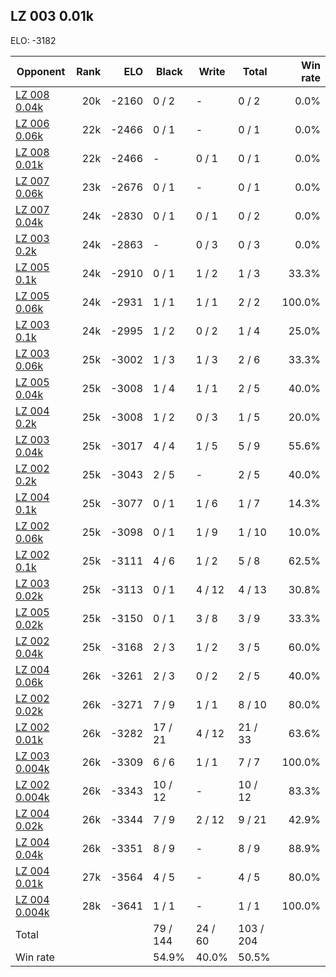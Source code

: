 ## LZ 003 0.01k ##

ELO: -3182

Opponent | Rank | ELO | Black | Write | Total | Win rate
---------|-----:|----:|-------|-------|-------|-------:
[LZ 008 0.04k](LZ%20008%200.04k.md) | 20k | -2160 | 0 / 2 | - | 0 / 2 | 0.0%
[LZ 006 0.06k](LZ%20006%200.06k.md) | 22k | -2466 | 0 / 1 | - | 0 / 1 | 0.0%
[LZ 008 0.01k](LZ%20008%200.01k.md) | 22k | -2466 | - | 0 / 1 | 0 / 1 | 0.0%
[LZ 007 0.06k](LZ%20007%200.06k.md) | 23k | -2676 | 0 / 1 | - | 0 / 1 | 0.0%
[LZ 007 0.04k](LZ%20007%200.04k.md) | 24k | -2830 | 0 / 1 | 0 / 1 | 0 / 2 | 0.0%
[LZ 003 0.2k](LZ%20003%200.2k.md) | 24k | -2863 | - | 0 / 3 | 0 / 3 | 0.0%
[LZ 005 0.1k](LZ%20005%200.1k.md) | 24k | -2910 | 0 / 1 | 1 / 2 | 1 / 3 | 33.3%
[LZ 005 0.06k](LZ%20005%200.06k.md) | 24k | -2931 | 1 / 1 | 1 / 1 | 2 / 2 | 100.0%
[LZ 003 0.1k](LZ%20003%200.1k.md) | 24k | -2995 | 1 / 2 | 0 / 2 | 1 / 4 | 25.0%
[LZ 003 0.06k](LZ%20003%200.06k.md) | 25k | -3002 | 1 / 3 | 1 / 3 | 2 / 6 | 33.3%
[LZ 005 0.04k](LZ%20005%200.04k.md) | 25k | -3008 | 1 / 4 | 1 / 1 | 2 / 5 | 40.0%
[LZ 004 0.2k](LZ%20004%200.2k.md) | 25k | -3008 | 1 / 2 | 0 / 3 | 1 / 5 | 20.0%
[LZ 003 0.04k](LZ%20003%200.04k.md) | 25k | -3017 | 4 / 4 | 1 / 5 | 5 / 9 | 55.6%
[LZ 002 0.2k](LZ%20002%200.2k.md) | 25k | -3043 | 2 / 5 | - | 2 / 5 | 40.0%
[LZ 004 0.1k](LZ%20004%200.1k.md) | 25k | -3077 | 0 / 1 | 1 / 6 | 1 / 7 | 14.3%
[LZ 002 0.06k](LZ%20002%200.06k.md) | 25k | -3098 | 0 / 1 | 1 / 9 | 1 / 10 | 10.0%
[LZ 002 0.1k](LZ%20002%200.1k.md) | 25k | -3111 | 4 / 6 | 1 / 2 | 5 / 8 | 62.5%
[LZ 003 0.02k](LZ%20003%200.02k.md) | 25k | -3113 | 0 / 1 | 4 / 12 | 4 / 13 | 30.8%
[LZ 005 0.02k](LZ%20005%200.02k.md) | 25k | -3150 | 0 / 1 | 3 / 8 | 3 / 9 | 33.3%
[LZ 002 0.04k](LZ%20002%200.04k.md) | 25k | -3168 | 2 / 3 | 1 / 2 | 3 / 5 | 60.0%
[LZ 004 0.06k](LZ%20004%200.06k.md) | 26k | -3261 | 2 / 3 | 0 / 2 | 2 / 5 | 40.0%
[LZ 002 0.02k](LZ%20002%200.02k.md) | 26k | -3271 | 7 / 9 | 1 / 1 | 8 / 10 | 80.0%
[LZ 002 0.01k](LZ%20002%200.01k.md) | 26k | -3282 | 17 / 21 | 4 / 12 | 21 / 33 | 63.6%
[LZ 003 0.004k](LZ%20003%200.004k.md) | 26k | -3309 | 6 / 6 | 1 / 1 | 7 / 7 | 100.0%
[LZ 002 0.004k](LZ%20002%200.004k.md) | 26k | -3343 | 10 / 12 | - | 10 / 12 | 83.3%
[LZ 004 0.02k](LZ%20004%200.02k.md) | 26k | -3344 | 7 / 9 | 2 / 12 | 9 / 21 | 42.9%
[LZ 004 0.04k](LZ%20004%200.04k.md) | 26k | -3351 | 8 / 9 | - | 8 / 9 | 88.9%
[LZ 004 0.01k](LZ%20004%200.01k.md) | 27k | -3564 | 4 / 5 | - | 4 / 5 | 80.0%
[LZ 004 0.004k](LZ%20004%200.004k.md) | 28k | -3641 | 1 / 1 | - | 1 / 1 | 100.0%
Total | | | 79 / 144 | 24 / 60 | 103 / 204 | 
Win rate| | | 54.9% | 40.0% | 50.5% | 
